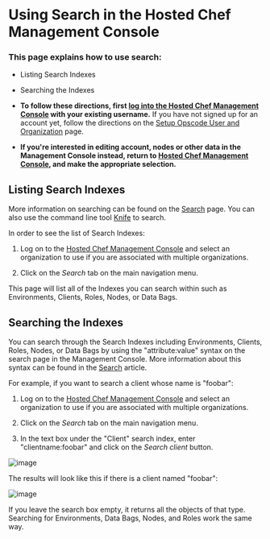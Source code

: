 Using Search in the Hosted Chef Management Console
==================================================

  

### This page explains how to use search:

-   Listing Search Indexes
-   Searching the Indexes

-   **To follow these directions, first [log into the Hosted Chef
    Management
    Console](Managing%20your%20Account%20and%20Billing%20Information.html#ManagingyourAccountandBillingInformation-LogintotheManagementConsole)
    with your existing username.** If you have not signed up for an
    account yet, follow the directions on the [Setup Opscode User and
    Organization](Setup%20Opscode%20User%20and%20Organization.html "Setup Opscode User and Organization")
    page.

-   **If you're interested in editing account, nodes or other data in
    the Management Console instead, return to [Hosted Chef Management
    Console](Hosted%20Chef%20Management%20Console.html "Hosted Chef Management Console"),
    and make the appropriate selection.**

Listing Search Indexes
----------------------

More information on searching can be found on the
[Search](Search.html "Search") page. You can also use the command line
tool [Knife](Knife.html "Knife") to search.

In order to see the list of Search Indexes:

1. Log on to the [Hosted Chef Management
Console](http://manage.opscode.com) and select an organization to use if
you are associated with multiple organizations.

2. Click on the *Search* tab on the main navigation menu.

This page will list all of the Indexes you can search within such as
Environments, Clients, Roles, Nodes, or Data Bags.

Searching the Indexes
---------------------

You can search through the Search Indexes including Environments,
Clients, Roles, Nodes, or Data Bags by using the "attribute:value"
syntax on the search page in the Management Console. More information
about this syntax can be found in the [Search](Search.html "Search")
article.

For example, if you want to search a client whose name is "foobar":

1. Log on to the [Hosted Chef Management
Console](http://manage.opscode.com) and select an organization to use if
you are associated with multiple organizations.

2. Click on the *Search* tab on the main navigation menu.

3. In the text box under the "Client" search index, enter
"clientname:foobar" and click on the *Search client* button.

![image](../attachments/19923243/20086872.png)

The results will look like this if there is a client named "foobar":

![image](../attachments/19923243/20086873.png)

If you leave the search box empty, it returns all the objects of that
type. Searching for Environments, Data Bags, Nodes, and Roles work the
same way.

  
  
  
  

  
